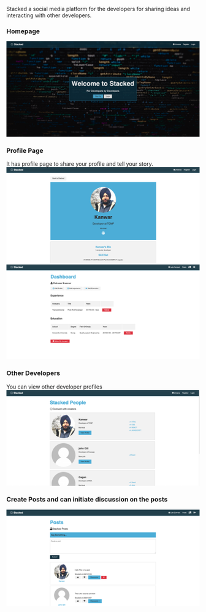 Stacked a social media platform for the developers for sharing ideas and interacting with other developers.

### Homepage

<img src="./client/src/img/screen.png"/>

### Profile Page

It has profile page to share your profile and tell your story.
<img src="./client/src/img/profile.png" />
<img src="./client/src/img/edit.png"/>

### Other Developers

You can view other developer profiles
<img src="./client/src/img/developers.png" />

### Create Posts and can initiate discussion on the posts

<img src="./client/src/img/Posts.png" />
